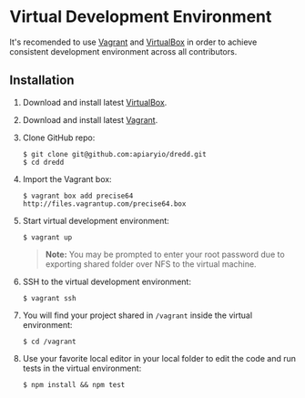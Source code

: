 # Virtual Development Environment

It's recomended to use [Vagrant][] and [VirtualBox][] in order to achieve
consistent development environment across all contributors.

## Installation

1.  Download and install latest [VirtualBox][].
2.  Download and install latest [Vagrant][].
3.  Clone GitHub repo:

    ```shell
    $ git clone git@github.com:apiaryio/dredd.git
    $ cd dredd
    ```

4.  Import the Vagrant box:

    ```shell
    $ vagrant box add precise64 http://files.vagrantup.com/precise64.box
    ```

5.  Start virtual development environment:

    ```shell
    $ vagrant up
    ```

    > **Note:** You may be prompted to enter your root password due
    > to exporting shared folder over NFS to the virtual machine.

6.  SSH to the virtual development environment:

    ```shell
    $ vagrant ssh
    ```

7.  You will find your project shared in `/vagrant` inside the virtual environment:

    ```shell
    $ cd /vagrant
    ```

8.  Use your favorite local editor in your local folder to edit the code and
    run tests in the virtual environment:

    ```shell
    $ npm install && npm test
    ```


[Vagrant]: http://www.vagrantup.com/
[VirtualBox]: https://www.virtualbox.org/
